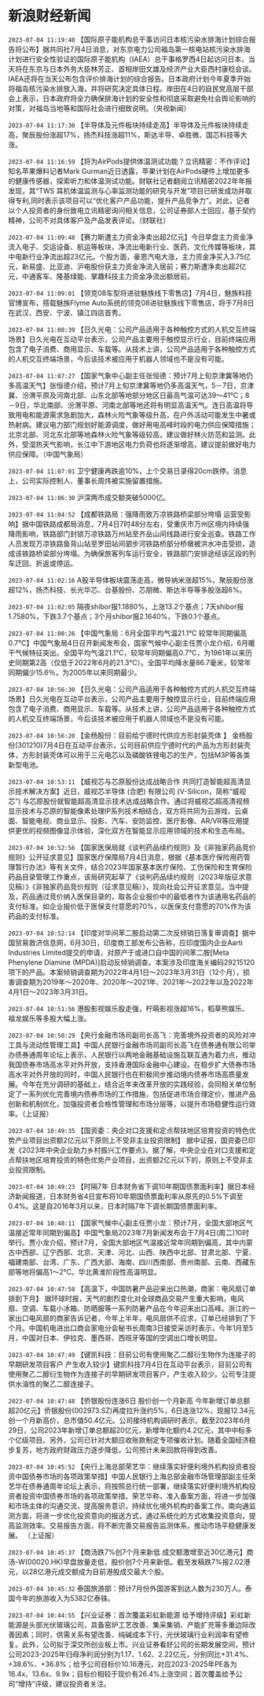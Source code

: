 # 新浪财经新闻
`2023-07-04 11:19:40` 【国际原子能机构总干事访问日本核污染水排海计划综合报告将公布】据共同社7月4日消息，对东京电力公司福岛第一核电站核污染水排海计划进行安全性验证的国际原子能机构（IAEA）总干事格罗西4日起访问日本，当天将在东京与日本外务大臣林芳正、首相岸田文雄及经济产业大臣西村康稔会谈。IAEA还将在当天公布包含评价排海计划的综合报告。日本政府计划今年夏季开始将福岛核污染水排放入海，并将研究决定具体日程。岸田在4日的自民党高层干部会上表示，日本政府将全力确保排海计划的安全性和彻底采取避免社会舆论影响的对策，对福岛当地等和国际社会进行细致说明。（央视新闻）

`2023-07-04 11:17:30` 【半导体及元件板块持续走高】半导体及元件板块持续走高，聚辰股份涨超17%，扬杰科技涨超11%，斯达半导、卓胜微、国芯科技等大涨。

`2023-07-04 11:16:59` 【将为AirPods提供体温测试功能？立讯精密：不作评论】知名苹果爆料记者Mark Gurman近日透露，苹果计划在AirPods硬件上增加更多的健康传感器，探索听力和体温测试功能。财联社记者翻阅立讯精密2022年年报发现，其“TWS 耳机体温监测与心率监测功能的研究与开发”项目已研发成功并取得专利,同时表示该项目可以“优化客户产品功能，提升产品竞争力”。对此，记者以个人投资者的身份致电立讯精密询问相关信息，公司证券部人士回应，基于契约精神，公司不对具体客户及产品发表评论。（财联社）

`2023-07-04 11:09:48` 【赛力斯遭主力资金净卖出超2亿元】今日早盘主力资金净流入电子、交运设备、航运等板块，净流出电新行业、医药、文化传媒等板块，其中电新行业净流出超23亿元。个股方面，豪恩汽电大涨，主力资金净买入3.75亿元，新易盛、比亚迪、沪电股份获主力资金净流入居前；赛力斯遭净卖出超2亿元，中通客车、隆基绿能、掌趣科技主力资金净流出额居前。

`2023-07-04 11:09:01` 【领克08车型将进驻魅族线下零售店】7月4日，魅族科技官博宣布，搭载魅族Flyme Auto系统的领克08进驻魅族线下零售店，将于7月8日在武汉、西安、宁波、镇江四店首秀。

`2023-07-04 11:08:39` 【日久光电：公司产品适用于各种触控方式的人机交互终端场景】日久光电在互动平台表示，公司产品主要用于触控显示行业，目前终端应用包含了电子消费、商用显示、车载等。从技术上讲，公司产品适用于各种触控方式的人机交互终端场景，今后该技术被应用于机器人领域也不是没有可能。

`2023-07-04 11:07:27` 【国家气象中心副主任张恒德：预计7月上旬京津冀等地仍多高温天气】张恒德介绍，预计7月上旬京津冀等地仍多高温天气，5－7日，京津冀、汾渭平原及河南北部、山东北部等地部分地区日最高气温可达39～41℃；8－9日，华北南部、汾渭平原、河南北部等地还将有明显高温天气。连日高温将导致用电和能源需求急剧加大，森林火险气象等级升高，在户外活动可能发生中暑或热射病。建议电力部门规划好能源调度，做好用电高峰时段的电力供应保障措施；北京北部、河北东北部等地森林火险气象等级较高，建议做好林火防范和监测。此外，受湿热天气影响，长江中下游地区电力负荷也将逐渐增高，建议提前做好电力供应保障。（中国气象局）

`2023-07-04 11:07:01` 卫宁健康再跌逾10%，上个交易日录得20cm跌停。消息上，公司实际控制人、董事长周炜被实施留置措施。

`2023-07-04 11:06:30` 沪深两市成交额突破5000亿。

`2023-07-04 11:04:52` 【成都铁路局：强降雨致万凉铁路桥梁部分垮塌 运营受影响】据中国铁路成都局消息，7月4日7时48分左右，受重庆市万州区境内持续强降雨影响，铁路部门封锁万凉铁路万州站至齐岳山间线路进行安全巡查。铁路工作人员发现万凉铁路鱼背山站至罗田站间驷步河铁路桥部分桥墩被洪水冲击受损，造成该铁路桥梁部分垮塌。为确保旅客列车运行安全，铁路部门安排途经该区段的列车迂回、折返或停运。

`2023-07-04 11:02:16` A股半导体板块震荡走高，微导纳米涨超15%，聚辰股份涨超12%，扬杰科技、长光华芯、台基股份、芯朋微、斯达半导等多股涨超6%。

`2023-07-04 11:02:05` 隔夜shibor报1.1880%，上涨13.2个基点；7天shibor报1.7580%，下跌3.7个基点；3个月shibor报2.1640%，下跌0.1个基点。

`2023-07-04 11:00:26` 【中国气象局：6月全国平均气温21.1℃ 较常年同期偏高0.7℃】中国气象局4日召开新闻发布会，国家气候中心副主任贾小龙介绍，6月暖干气候特征突出。全国平均气温21.1℃，较常年同期偏高0.7℃，为1961年以来历史同期第2高（仅低于2022年6月的21.3℃）。全国平均降水量86.7毫米，较常年同期偏少15.6％，为2005年以来同期最少。

`2023-07-04 10:56:30` 【日久光电：公司产品适用于各种触控方式的人机交互终端场景】日久光电在互动平台表示，公司产品主要用于触控显示行业，目前终端应用包含了电子消费、商用显示、车载等。从技术上讲，公司产品适用于各种触控方式的人机交互终端场景，今后该技术被应用于机器人领域也不是没有可能。

`2023-07-04 10:56:20` 【金杨股份：目前给宁德时代供应方形封装壳体 】 金杨股份(301210)7月4日在互动平台表示，公司目前供应宁德时代的产品为方形封装壳体，方形封装壳体可以用于三元电芯以及磷酸铁锂电芯的生产，包括M3P等各类新型电池。

`2023-07-04 10:53:11` 【威视芯与芯原股份达成战略合作 共同打造智能超高清显示技术解决方案】近日，威视芯半导体 (合肥) 有限公司 (V-Silicon，简称“威视芯”) 与芯原股份就智能超高清显示技术达成战略合作。通过将威视芯超高清视频显示技术与芯原的智能像素处理IP系列技术相结合，双方将共同为云游戏、云桌面、智能电视、商业显示、投影、汽车、安防监控、医疗影像、AR/VR等应用提供更优的视频图像显示体验，深化双方在智能显示应用领域的技术和生态布局。

`2023-07-04 10:52:56` 【国家医保局就《谈判药品续约规则》及《非独家药品竞价规则》公开征求意见】国家医疗保障局7月4日消息，根据《基本医疗保险用药管理暂行办法》等有关文件，结合2023年国家基本医疗保险、工伤保险和生育保险药品目录管理工作重点，该局研究起草了《谈判药品续约规则（2023年版征求意见稿）》《非独家药品竞价规则（征求意见稿）》，现向社会公开征求意见。当中提及，药品通过竞价纳入医保目录的，取各企业报价中的最低者作为该通用名药品的支付标准。如企业报价低于医保支付意愿的70%，以医保支付意愿的70%作为该药品的支付标准。

`2023-07-04 10:52:14` 【印度对华间苯二胺启动第二次反倾销日落复审调查】据中国贸易救济信息网，6月30日，印度商工部发布公告称，应印度国内企业Aarti Industries Limited提交的申请，对原产于或进口自中国的间苯二胺[Meta Phenylene Diamine (MPDA)]启动反倾销调查。本案涉及印度海关编码29215120项下的产品。本案倾销调查期为2022年4月1日～2023年3月31日（12个月），损害调查期为2019年～2020年、2020年～2021年、2021年～2022年以及2022年4月1日～2023年3月31日。

`2023-07-04 10:51:56` 港股影视娱乐股走强，柠萌影视涨超16%，稻草熊娱乐、祖龙娱乐等多股大幅上涨。

`2023-07-04 10:50:29` 【央行金融市场司副司长高飞：完善境外投资者的风险对冲工具与流动性管理工具】中国人民银行金融市场司副司长高飞在债券通有限公司举办债券通周年论坛上表示，人民银行以两地金融基础设施互联互通为着力点，推动我国债券市场高水平对外开放，支持香港国际金融中心建设。在稳步扩大债券市场高水平对外开放的同时，中国人民银行也在积极同步推动境内债券市场高质量发展。今年在充分调研的基础上，结合近年来改革开放的实践经验，会同相关单位制定了一系列优化完善境内债券市场的工作措施，包括促进市场合理定价，推进产品创新和机制优化，加强投资者合格性管理和市场分层等，以提升市场稳健性运行效率。（上证报）

`2023-07-04 10:49:35` 【国资委：央企对口支援和定点帮扶地区培育投资的特色优势产业项目出资额2亿元以下原则上不受非主业投资限制】 据中证报，国资委已印发《2023年中央企业助力乡村振兴工作要点》。据了解，中央企业在对口支援和定点帮扶地区培育投资的特色优势产业项目，出资额2亿元以下的，原则上不受非主业投资限制。

`2023-07-04 10:49:23` 【时隔7年 日本财务省下调10年期国债票面利率】据日本经济新闻报道，日本财务省4日宣布将10年期国债票面利率从原先的0.5%下调至0.4%。这是自2016年3月以来，日本时隔7年下调长期国债票面利率。

`2023-07-04 10:48:11` 【国家气候中心副主任贾小龙：预计7月，全国大部地区气温接近常年同期到偏高】中国气象局2023年7月新闻发布会于7月4日(周二)10时举行。贾小龙介绍，预计7月，全国大部地区气温接近常年同期到偏高，其中内蒙古中西部、辽宁西部、北京、天津、河北、山西、陕西中北部、甘肃北部、宁夏、福建南部、台湾、广东、广西大部、海南、四川西南部、贵州南部、云南、西藏东部等地将偏高1～2℃。华北黄淮阶段性高温明显。

`2023-07-04 10:47:58` 【高温下，中国防暑产品迎来出口热潮，商家：电风扇订单排到下月】 据环球时报，天气的剧烈变化对全球商品交易产生重大影响，电风扇、空调、车载小冰箱、防晒服等一系列防暑产品在今年迎来出口高峰。浙江的一家出口电风扇的商家告诉记者，今年上半年，电风扇供不应求，订单已经排到了下个月。中国机电进出口商会家电分会秘书长周南3日接受采访时表示，今年1月至5月，中国对日本、伊拉克、墨西哥、西班牙等国的空调出口增长明显。

`2023-07-04 10:47:49` 【键凯科技：目前公司有使用聚乙二醇衍生物作为连接子的早期研发项目客户 产生收入较少】键凯科技7月4日在互动平台表示，目前公司有使用聚乙二醇衍生物作为连接子的早期研发项目客户，产生收入较少。公司专注提供水溶性的聚乙二醇连接子。

`2023-07-04 10:47:48` 【侨银股份连涨6日 股价创一个月新高 今年新增订单总额超20亿元】侨银股份(002973.SZ)再度拉升涨约5%，6日连涨12%，现报12.34元创一个月新高价，总市值50.4亿元。公司接待机构调研时表示，截至2023年6月29日，公司2023年新增订单总额超20亿元，新增年化额约4.2亿元，其中中标多个亿级项目。另外，公司已针对大额应收账款制定专项催收计划。随着全国经济稳步复苏，地方政府财政压力逐步降低，公司预计未来回款将得到改善。

`2023-07-04 10:45:52` 【央行上海总部荣艺华：继续落实好便利境外机构投资者投资中国债券市场的各项政策举措】中国人民银行上海总部金融市场管理部副主任荣艺华在债券通周年论坛上表示，将按照总行统一部署，继续落实好便利境外机构投资者投资中国债券市场的各项政策举措。荣艺华称，准入备案方面，将进一步加强和市场主体的沟通交流，提高服务意识，持续优化境外机构的备案工作。南向通监测方面，将进一步优化投资意向的报送方式，通过系统化的方式收集投资意向，提高监测效率。交易报告方面，将不断完善交易报告监测体系，推动市场平稳健康发展。 （上证报）

`2023-07-04 10:45:37` 【商汤跌7%创7个月来新低 成交额激增至近30亿港元】商汤-W(00020.HK)早盘放量走低，股价创7个月来新低。截至发稿跌7%报2.02港元，以28亿港元成交额成为目前港股成交最大个股。

`2023-07-04 10:45:32` 泰国旅游部：预计7月份外国游客到达人数为230万人。泰国今年的旅游收入为5382亿泰铢。

`2023-07-04 10:44:55` 【兴业证券：首次覆盖彩虹新能源 给予增持评级】彩虹新能源是头部光伏玻璃公司，具备窑炉工艺改善、集采集销、产能扩充等多重边际改善因素；同时，供需关系有望改善、纯碱成本下行，光伏玻璃行业利润率有望修复。此外，公司拟于深交所创业板上市。兴业证券看好公司的长期发展空间，预计公司2023-2025年归母净利润分别为1.17、1.62、2.22亿元，分别同比+31.4%、+38.6%、+36.8%；给予公司目标价10.16港元，对应2023-2025年PE各为16.4x、13.6x、9.9x；目标价相较于现价有26.4%上涨空间；首次覆盖给予公司“增持”评级，建议投资者关注。

